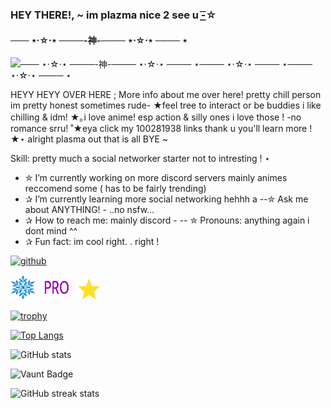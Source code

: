 ### HEY THERE!, ~ im plazma nice 2 see u -͟͟͞☆
#### ─── ⋆⋅☆⋅⋆ ────-神-──── ⋆⋅☆⋅⋆ ──── ⋆
![─── ⋆⋅☆⋅⋆ ────-神-──── ⋆⋅☆⋅⋆ ──── ⋆──── ⋆⋅☆⋅⋆ ──── ⋆──── ⋆⋅☆⋅⋆ ──── ⋆](https://i.pinimg.com/736x/ba/5d/e5/ba5de5900754fa0792c614dd703198ad.jpg)

HEYY HEYY OVER HERE ; More info about me over here! 
 pretty chill person im pretty honest sometimes rude-
 ★feel tree to interact or be buddies i like chilling & idm! 
★｡i love anime! esp action & silly ones i love those ! -no romance srru!
˚★eya click my 100281938 links thank u you'll learn more !
★⋆ alright plasma out that is all BYE ~ 

Skill: pretty much a social networker starter not to intresting ! ⋆

- ✮ I’m currently working on more discord servers mainly animes reccomend some ( has to be fairly trending) 
- ✰ I’m currently learning more social networking hehhh a
--✮ Ask me about ANYTHING! - ..no nsfw... 
- ✰ How to reach me: mainly discord - 
-- ✮ Pronouns: anything again i dont mind ^^ 
- ✰ Fun fact: im cool right. . right ! 


[<img src='https://cdn.jsdelivr.net/npm/simple-icons@3.0.1/icons/github.svg' alt='github' height='40'>](https://github.com/Pl4zum8tic-n2gare)  

<a href='https://archiveprogram.github.com/'><img src='https://raw.githubusercontent.com/acervenky/animated-github-badges/master/assets/acbadge.gif' width='40' height='40'></a> <a href='https://github.com/pricing'><img src='https://raw.githubusercontent.com/acervenky/animated-github-badges/master/assets/pro.gif' width='40' height='40'></a> <a href='https://stars.github.com/'><img src='https://raw.githubusercontent.com/acervenky/animated-github-badges/master/assets/starbadge.gif' width='35' height='35'></a> 

[![trophy](https://github-profile-trophy.vercel.app/?username=Pl4zum8tic-n2gare)](https://github.com/ryo-ma/github-profile-trophy)

[![Top Langs](https://github-readme-stats.vercel.app/api/top-langs/?username=Pl4zum8tic-n2gare)](https://github.com/anuraghazra/github-readme-stats)

![GitHub stats](https://github-readme-stats.vercel.app/api?username=Pl4zum8tic-n2gare&show_icons=true)  

![Vaunt Badge](https://api.vaunt.dev/v1/github/entities/Pl4zum8tic-n2gare/contributions?format=svg&private=false)  

![GitHub streak stats](https://streak-stats.demolab.com/?user=Pl4zum8tic-n2gare)  

